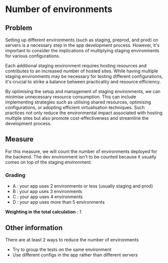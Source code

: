 # Number of environments

## Problem

Setting up different environments (such as staging, preprod, and prod) on servers is a necessary step in the app development process. However, it's important to consider the implications of multiplying staging environments for various configurations.

Each additional staging environment requires hosting resources and contributes to an increased number of hosted sites. While having multiple staging environments may be necessary for testing different configurations, it's crucial to strike a balance between practicality and resource efficiency.

By optimising the setup and management of staging environments, we can minimise unnecessary resource consumption. This can include implementing strategies such as utilising shared resources, optimising configurations, or adopting efficient virtualisation techniques. Such practices not only reduce the environmental impact associated with hosting multiple sites but also promote cost-effectiveness and streamline the development process.

## Measure

For this measure, we will count the number of environments deployed for the backend. The dev environment isn't to be counted because it usually comes on top of the staging environment.

### Grading

- A : your app uses 2 environments or less (usually staging and prod)
- B : your app uses 3 environments
- C : your app uses 4 environments
- D : your app uses more than 5 environments

**Weighting in the total calculation** : 1

## Other information

There are at least 2 ways to reduce the number of environments

- Try to group the tests on the same environment
- Use different configs in the app rather than different servers
